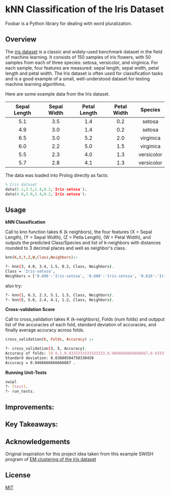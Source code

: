 # kNN Classification of the Iris Dataset

Foobar is a Python library for dealing with word pluralization.

## Overview

The [iris dataset](https://en.wikipedia.org/wiki/Iris_flower_data_set) is a classic and widely-used benchmark dataset in the field of machine learning. It consists of 150 samples of iris flowers, with 50 samples from each of three species: setosa, versicolor, and virginica. For each sample, four features are measured: sepal length, sepal width, petal length and petal width. The Iris dataset is often used for classification tasks and is a good example of a small, well-understood dataset for testing machine learning algorithms.

Here are some example data from the Iris dataset. 

| Sepal Length | Sepal Width | Petal Length | Petal Width | Species |
|:------------:|:-----------:|:------------:|:-----------:|:-------:|
|     5.1      |     3.5     |     1.4      |     0.2     |  setosa |
|     4.9      |     3.0     |     1.4      |     0.2     |  setosa |
|     6.5      |     3.0     |     5.2      |     2.0     | virginica|
|     6.0      |     2.2     |     5.0      |     1.5     | virginica|
|     5.5      |     2.3     |     4.0      |     1.3     |versicolor|
|     5.7      |     2.8     |     4.1      |     1.3     |versicolor|


The data was loaded into Prolog directly as facts:
```prolog
% Iris dataset
data(5.1,3.5,1.4,0.2,'Iris-setosa').
data(4.9,3.0,1.4,0.2,'Iris-setosa').
```

## Usage

**kNN Classification**

Call to knn function takes K (k neighbors), the four features (X = Sepal Length), (Y = Sepal Width), (Z = Petla Length), (W = Petal Width), and outputs the predicted Class/Species and list of k-neighbors with distances rounded to 3 decimal places and well as neighbor's class. 

``` prolog 
knn(K,X,Y,Z,W,Class,Neighbors):-
```

```bash
?- knn(3, 4.0, 3.4, 1.5, 0.2, Class, Neighbors).
Class = 'Iris-setosa',
Neighbors = ['0.490'-'Iris-setosa', '0.600'-'Iris-setosa', '0.616'-'Iris-setosa'] 

```
also try: 
```bash
?- knn(1, 6.3, 2.3, 5.1, 1.5, Class, Neighbors).
?- knn(5, 5.6, 2.4, 4.1, 1.2, Class, Neighbors).

```

**Cross-validation Score**

Call to cross_validation takes K (k-neighbors), Folds (num folds) and outpput list of the accuracies of each fold, standard deviation of accuracies, and finally average accuracy across folds. 

``` prolog 
cross_validation(K, Folds, Accuracy) :-
```

```bash 
?- cross_validation(3, 5, Accuracy). 
Accuracy of folds: [0.9,1,0.9333333333333333,0.9666666666666667,0.9333333333333333]
Standard deviation: 0.03800584750330459
Accuracy = 0.9466666666666667 .
```

**Running Unit-Tests**

```bash
swipl
?- [test].
?- run_tests.
```


## Improvements:

## Key Takeaways:

## Acknowledgements

Original inspiration for this project idea taken from this example SWISH program of [EM clustering of the Iris dataset](https://swish.swi-prolog.org/example/iris.swinb) 


## License

[MIT](https://choosealicense.com/licenses/mit/)
